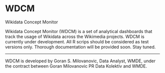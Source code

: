 # WDCM
Wikidata Concept Monitor

Wikidata Concept Monitor (WDCM) is a set of analytical dashboards that track the usage of Wikidata across the Wikimedia projects.
WDCM is currently under development. All R scrips should be considered as test versions only.
Thorough documentation will be provided soon. Stay tuned.

---

WDCM is developed by Goran S. Milovanovic, Data Analyst, WMDE, under the contract between Goran Milovanovic PR Data Kolektiv and WMDE.